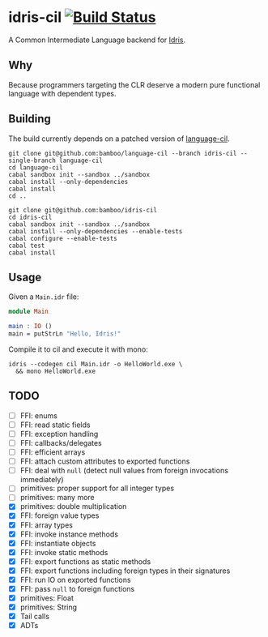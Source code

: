 # idris-cil [![Build Status](https://travis-ci.org/bamboo/idris-cil.png?branch=master)](https://travis-ci.org/bamboo/idris-cil)

A Common Intermediate Language backend for [Idris](http://http://www.idris-lang.org/).

## Why

Because programmers targeting the CLR deserve a modern pure functional language with dependent types.

## Building

The build currently depends on a patched version of [language-cil](https://github.com/tomlokhorst/language-cil).

```
git clone git@github.com:bamboo/language-cil --branch idris-cil --single-branch language-cil
cd language-cil
cabal sandbox init --sandbox ../sandbox
cabal install --only-dependencies
cabal install
cd ..

git clone git@github.com:bamboo/idris-cil
cd idris-cil
cabal sandbox init --sandbox ../sandbox
cabal install --only-dependencies --enable-tests
cabal configure --enable-tests
cabal test
cabal install
```

## Usage

Given a `Main.idr` file:

```idris
module Main

main : IO ()
main = putStrLn "Hello, Idris!"
```

Compile it to cil and execute it with mono:

```
idris --codegen cil Main.idr -o HelloWorld.exe \
  && mono HelloWorld.exe
```

## TODO

* [ ] FFI: enums
* [ ] FFI: read static fields
* [ ] FFI: exception handling
* [ ] FFI: callbacks/delegates
* [ ] FFI: efficient arrays
* [ ] FFI: attach custom attributes to exported functions
* [ ] FFI: deal with `null` (detect null values from foreign invocations immediately)
* [ ] primitives: proper support for all integer types
* [ ] primitives: many more
* [x] primitives: double multiplication
* [x] FFI: foreign value types
* [x] FFI: array types
* [x] FFI: invoke instance methods
* [x] FFI: instantiate objects
* [x] FFI: invoke static methods
* [x] FFI: export functions as static methods
* [x] FFI: export functions including foreign types in their signatures
* [x] FFI: run IO on exported functions
* [x] FFI: pass `null` to foreign functions
* [x] primitives: Float
* [x] primitives: String
* [x] Tail calls
* [x] ADTs

